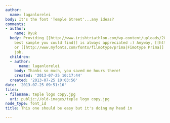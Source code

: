 ```yaml
---
author:
  name: laganlorelei
body: It's the font 'Temple Street'...any ideas?
comments:
- author:
    name: Ryuk
  body: Providing [[http://www.irishtriathlon.com/wp-content/uploads/2010/09/TempleLogo.jpg|the
    best sample you could find]] is always appreciated :) Anyway, [[http://www.myfonts.com/fonts/bitstream/impress|Impress]]
    or [[http://www.myfonts.com/fonts/filmotype/prima|Fimotype Prima]] should do the
    job.
  children:
  - author:
      name: laganlorelei
    body: Thanks so much, you saved me hours there!
    created: '2013-07-25 10:17:44'
  created: '2013-07-25 10:03:56'
date: '2013-07-25 09:51:16'
files:
- filename: teple logo copy.jpg
  uri: public://old-images/teple logo copy.jpg
node_type: font_id
title: This one should be easy but it's doing my head in

---
```

